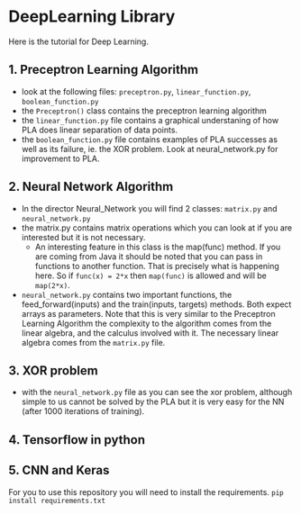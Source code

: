 # DeepLearning Library
Here is the tutorial for Deep Learning.
## 1. Preceptron Learning Algorithm
  - look at the following files: `preceptron.py`, `linear_function.py`, `boolean_function.py`
  - the `Preceptron()` class contains the preceptron learning algorithm
  - the `linear_function.py` file contains a graphical understaning of how PLA does linear separation of data points.
  - the `boolean_function.py` file contains examples of PLA successes as well as
  its failure, ie. the XOR problem. Look at neural_network.py for improvement to PLA.
## 2. Neural Network Algorithm
  - In the director Neural_Network you will find 2 classes: `matrix.py` and `neural_network.py`
  - the matrix.py contains matrix operations which you can look at if you are interested but it is not necessary.
    - An interesting feature in this class is the map(func) method. If you are coming from Java it should be noted that you can pass in functions to another function. That is precisely what is happening here. So if `func(x) = 2*x` then `map(func)` is allowed and will be `map(2*x)`.
  - `neural_network.py` contains two important functions, the feed_forward(inputs) and the train(inputs, targets) methods. Both expect arrays as parameters. Note that this is very similar to the Preceptron Learning Algorithm the complexity to the algorithm comes from the linear algebra, and the calculus involved with it. The necessary linear algebra comes from the `matrix.py` file.
## 3. XOR problem
  - with the `neural_network.py` file as you can see the xor problem, although simple to us cannot be solved by the PLA but it is very easy for the NN (after 1000 iterations of training).
## 4. Tensorflow in python
## 5. CNN and Keras

For you to use this repository you will need to install the requirements.
`pip install requirements.txt`
